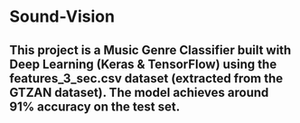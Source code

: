 # Sound-Vision

## This project is a Music Genre Classifier built with Deep Learning (Keras & TensorFlow) using the features_3_sec.csv dataset (extracted from the GTZAN dataset). The model achieves around 91% accuracy on the test set.
